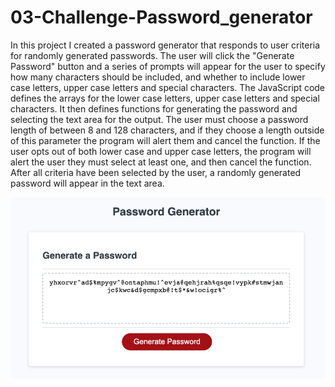 # 03-Challenge-Password_generator
In this project I created a password generator that responds to user criteria for randomly generated passwords. The user will click the "Generate Password" button and a series of prompts will appear for the user to specify how many characters should be included, and whether to include lower case letters, upper case letters and special characters. The JavaScript code defines the arrays for the lower case letters, upper case letters and special characters. It then defines functions for generating the password and selecting the text area for the output. The user must choose a password length of between 8 and 128 characters, and if they choose a length outside of this parameter the program will alert them and cancel the function. If the user opts out of both lower case and upper case letters, the program will alert the user they must select at least one, and then cancel the function. After all criteria have been selected by the user, a randomly generated password will appear in the text area. 

![Alt Text](Develop/Assets/images/program_screenshot.png)